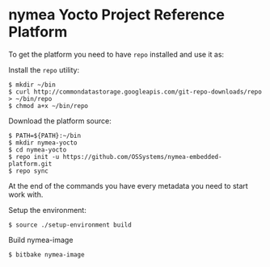 # nymea Yocto Project Reference Platform

To get the platform you need to have `repo` installed and use it as:

Install the `repo` utility:

```shell
$ mkdir ~/bin
$ curl http://commondatastorage.googleapis.com/git-repo-downloads/repo > ~/bin/repo
$ chmod a+x ~/bin/repo
```

Download the platform source:

``` shell
$ PATH=${PATH}:~/bin
$ mkdir nymea-yocto
$ cd nymea-yocto
$ repo init -u https://github.com/OSSystems/nymea-embedded-platform.git
$ repo sync

```

At the end of the commands you have every metadata you need to start work with.

Setup the environment:

``` shell
$ source ./setup-environment build
```

Build nymea-image

``` shell
$ bitbake nymea-image
```
